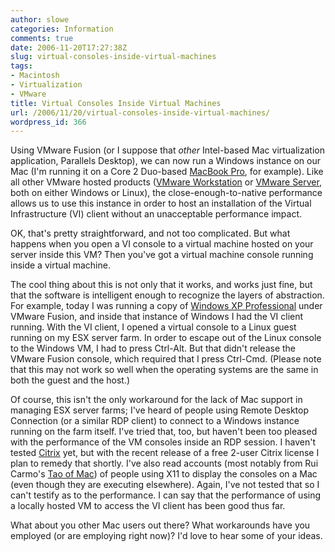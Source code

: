 ```yaml
---
author: slowe
categories: Information
comments: true
date: 2006-11-20T17:27:38Z
slug: virtual-consoles-inside-virtual-machines
tags:
- Macintosh
- Virtualization
- VMware
title: Virtual Consoles Inside Virtual Machines
url: /2006/11/20/virtual-consoles-inside-virtual-machines/
wordpress_id: 366
---
```


Using VMware Fusion (or I suppose that _other_ Intel-based Mac virtualization application, Parallels Desktop), we can now run a Windows instance on our Mac (I'm running it on a Core 2 Duo-based [MacBook Pro](http://www.apple.com/macbookpro/), for example). Like all other VMware hosted products ([VMware Workstation](http://www.vmware.com/products/ws/) or [VMware Server](http://www.vmware.com/products/server/), both on either Windows or Linux), the close-enough-to-native performance allows us to use this instance in order to host an installation of the Virtual Infrastructure (VI) client without an unacceptable performance impact.

OK, that's pretty straightforward, and not too complicated. But what happens when you open a VI console to a virtual machine hosted on your server inside this VM? Then you've got a virtual machine console running inside a virtual machine.

The cool thing about this is not only that it works, and works just fine, but that the software is intelligent enough to recognize the layers of abstraction. For example, today I was running a copy of [Windows XP Professional](http://www.microsoft.com/windowsxp/) under VMware Fusion, and inside that instance of Windows I had the VI client running. With the VI client, I opened a virtual console to a Linux guest running on my ESX server farm. In order to escape out of the Linux console to the Windows VM, I had to press Ctrl-Alt. But that didn't release the VMware Fusion console, which required that I press Ctrl-Cmd. (Please note that this may not work so well when the operating systems are the same in both the guest and the host.)

Of course, this isn't the only workaround for the lack of Mac support in managing ESX server farms; I've heard of people using Remote Desktop Connection (or a similar RDP client) to connect to a Windows instance running on the farm itself. I've tried that, too, but haven't been too pleased with the performance of the VM consoles inside an RDP session. I haven't tested [Citrix](http://www.citrix.com/) yet, but with the recent release of a free 2-user Citrix license I plan to remedy that shortly. I've also read accounts (most notably from Rui Carmo's [Tao of Mac](http://the.taoofmac.com/space/HOWTO/Run%20vmware-console%20Remotely%20With%20Apple%20X11)) of people using X11 to display the consoles on a Mac (even though they are executing elsewhere). Again, I've not tested that so I can't testify as to the performance. I can say that the performance of using a locally hosted VM to access the VI client has been good thus far.

What about you other Mac users out there? What workarounds have you employed (or are employing right now)? I'd love to hear some of your ideas.
